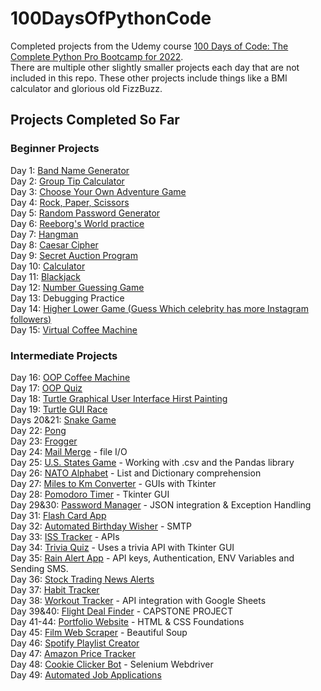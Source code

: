 # 100DaysOfPythonCode
Completed projects from the Udemy course [100 Days of Code: The Complete Python Pro Bootcamp for 2022](https://www.udemy.com/course/100-days-of-code/).\
There are multiple other slightly smaller projects each day that are not included in this repo. These other projects include things like a BMI calculator and glorious old FizzBuzz.

## Projects Completed So Far

### Beginner Projects
Day 1: [Band Name Generator](/Days1-15:Beginner/day1.py)\
Day 2: [Group Tip Calculator](/Days1-15:Beginner/day2.py)\
Day 3: [Choose Your Own Adventure Game](/Days1-15:Beginner/day3.py)\
Day 4: [Rock, Paper, Scissors](/Days1-15:Beginner/day4.py)\
Day 5: [Random Password Generator](/Days1-15:Beginner/day5.py)\
Day 6: [Reeborg's World practice](https://reeborg.ca/index_en.html)\
Day 7: [Hangman](/Days1-15:Beginner/day7.py)\
Day 8: [Caesar Cipher](/Days1-15:Beginner/day8.py)\
Day 9: [Secret Auction Program](/Days1-15:Beginner/day9.py)\
Day 10: [Calculator](/Days1-15:Beginner/day10.py)\
Day 11: [Blackjack](/Days1-15:Beginner/day11.py)\
Day 12: [Number Guessing Game](/Days1-15:Beginner/day12.py)\
Day 13: Debugging Practice\
Day 14: [Higher Lower Game (Guess Which celebrity has more Instagram followers)](/Days1-15:Beginner/day14/day14.py)\
Day 15: [Virtual Coffee Machine](/Days1-15:Beginner/day15/day15.py)

### Intermediate Projects
Day 16: [OOP Coffee Machine](/Days16-31:Intermediate/day16/main.py)\
Day 17: [OOP Quiz](/Days16-31:Intermediate/day17/main.py)\
Day 18: [Turtle Graphical User Interface Hirst Painting](/Days16-31:Intermediate/day18/main.py)\
Day 19: [Turtle GUI Race](/Days16-31:Intermediate/day19/main.py)\
Days 20&21: [Snake Game](/Days16-31:Intermediate/day20)\
Day 22: [Pong](/Days16-31:Intermediate/day22)\
Day 23: [Frogger](/Days16-31:Intermediate/day23)\
Day 24: [Mail Merge](/Days16-31:Intermediate/day24) - file I/O\
Day 25: [U.S. States Game](/Days16-31:Intermediate/day25) - Working with .csv and the Pandas library\
Day 26: [NATO Alphabet](/Days16-31:Intermediate/day26) - List and Dictionary comprehension\
Day 27: [Miles to Km Converter](/Days16-31:Intermediate/day27) - GUIs with Tkinter\
Day 28: [Pomodoro Timer](/Days16-31:Intermediate/day28) - Tkinter GUI\
Day 29&30: [Password Manager](/Days16-31:Intermediate/day29) - JSON integration & Exception Handling\
Day 31: [Flash Card App](/Days16-31:Intermediate/day31)\
Day 32: [Automated Birthday Wisher](/Days32-58:Intermediate+/day32) - SMTP\
Day 33: [ISS Tracker](/Days32-58:Intermediate+/day33) - APIs\
Day 34: [Trivia Quiz](/Days32-58:Intermediate+/day34) - Uses a trivia API with Tkinter GUI\
Day 35: [Rain Alert App](/Days32-58:Intermediate+/day35) - API keys, Authentication, ENV Variables and Sending SMS.\
Day 36: [Stock Trading News Alerts](/Days32-58:Intermediate+/day36)\
Day 37: [Habit Tracker](/Days32-58:Intermediate+/day37)\
Day 38: [Workout Tracker](/Days32-58:Intermediate+/day38) - API integration with Google Sheets\
Day 39&40: [Flight Deal Finder](/Days32-58:Intermediate+/day39) - CAPSTONE PROJECT\
Day 41-44: [Portfolio Website](/Days32-58%3AIntermediate%2B/day41) - HTML & CSS Foundations\
Day 45: [Film Web Scraper](/Days32-58%3AIntermediate%2B/day45) - Beautiful Soup\
Day 46: [Spotify Playlist Creator](/Days32-58%3AIntermediate%2B/day46)\
Day 47: [Amazon Price Tracker](/Days32-58%3AIntermediate%2B/day47)\
Day 48: [Cookie Clicker Bot](/Days32-58:Intermediate+/day48) - Selenium Webdriver\
Day 49: [Automated Job Applications](/Days32-58:Intermediate+/day49)





